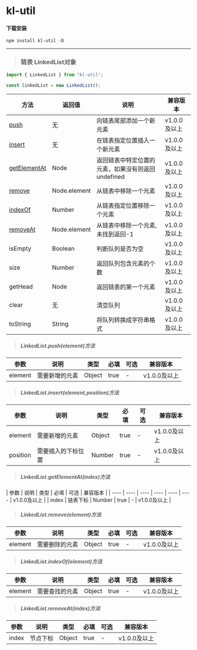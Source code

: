 # kl-util

#### 下载安装
`npm install kl-util -D`

----------


<span id="LinkedList"></span>
> ### 链表 LinkedList对象

```javascript
import { LinkedList } from "kl-util";

const linkedList = new LinkedList();
```

|  方法  |返回值 | 说明   | 兼容版本  |
|  ----  | ---- | ---- | ----  |
| [push](#LinkedList.push)  | 无 | 向链表尾部添加一个新元素 | v1.0.0及以上 |
| [insert](#LinkedList.insert)  | 无 | 在链表指定位置插入一个新元素 | v1.0.0及以上 |
| [getElementAt](#LinkedList.getElementAt)  | Node | 返回链表中特定位置的元素，如果没有则返回undefined | v1.0.0及以上 |
| [remove](#LinkedList.remove)  | Node.element | 从链表中移除一个元素 | v1.0.0及以上 |
| [indexOf](#LinkedList.indexOf)  | Number | 从链表指定位置移除一个元素 | v1.0.0及以上 |
| [removeAt](#LinkedList.removeAt)  | Node.element | 从链表中移除一个元素,未找到返回-1 | v1.0.0及以上 |
| isEmpty  | Boolean  | 判断队列是否为空 | v1.0.0及以上 |
| size  | Number  | 返回队列包含元素的个数 | v1.0.0及以上 |
| getHead  | Node  | 返回链表的第一个元素 | v1.0.0及以上 |
| clear  | 无  | 清空队列 | v1.0.0及以上 |
| toString  | String  | 将队列转换成字符串格式 | v1.0.0及以上 |

<span id="LinkedList.push"></span>
> ##### LinkedList.push(element)方法

|  参数   |  说明   | 类型  | 必填  | 可选  | 兼容版本  |
|  ----  | ---- | ----  | ----  | ----  | ----  |
|  element  | 需要新增的元素 | Object  | true  |  -  | v1.0.0及以上 |


<span id="LinkedList.insert"></span>
> ##### LinkedList.insert(element,position)方法

|  参数   |  说明   | 类型  | 必填  | 可选  | 兼容版本  |
|  ----  | ---- | ----  | ----  | ----  | ----  |
|  element  | 需要新增的元素 | Object  | true  |  -  | v1.0.0及以上 |
|  position  | 需要插入的下标位置 | Number  | true  |  -  | v1.0.0及以上 |

<span id="LinkedList.getElementAt"></span>
> ##### LinkedList.getElementAt(index)方法

|  参数   |  说明   | 类型  | 必填  | 可选  | 兼容版本  |
|  ----  | ---- | ----  | ----  | ----  | ----  | v1.0.0及以上 |
|  index  | 链表下标 | Number  | true  |  -  | v1.0.0及以上 |

<span id="LinkedList.remove"></span>
> ##### LinkedList.remove(element)方法

|  参数   |  说明   | 类型  | 必填  | 可选  | 兼容版本  |
|  ----  | ---- | ----  | ----  | ----  | ----  |
|  element  | 需要删除的元素 | Object  | true  |  -  | v1.0.0及以上 |

<span id="LinkedList.indexOf"></span>
> ##### LinkedList.indexOf(element)方法

|  参数   |  说明   | 类型  | 必填  | 可选  | 兼容版本  |
|  ----  | ---- | ----  | ----  | ----  | ----  |
|  element  | 需要查找的元素 | Object  | true  |  -  | v1.0.0及以上 |

<span id="LinkedList.removeAt"></span>
> ##### LinkedList.removeAt(index)方法

|  参数   |  说明   | 类型  | 必填  | 可选  | 兼容版本  |
|  ----  | ---- | ----  | ----  | ----  | ----  |
|  index  | 节点下标 | Object  | true  |  -  | v1.0.0及以上 |
